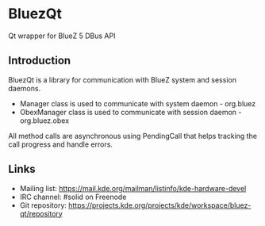# BluezQt

Qt wrapper for BlueZ 5 DBus API

## Introduction

BluezQt is a library for communication with BlueZ system and session daemons.

<ul>
  <li>Manager class is used to communicate with system daemon - org.bluez</li>
  <li>ObexManager class is used to communicate with session daemon - org.bluez.obex</li>
</ul>

All method calls are asynchronous using PendingCall that helps tracking
the call progress and handle errors.

## Links

- Mailing list: <https://mail.kde.org/mailman/listinfo/kde-hardware-devel>
- IRC channel: \#solid on Freenode
- Git repository: <https://projects.kde.org/projects/kde/workspace/bluez-qt/repository>
